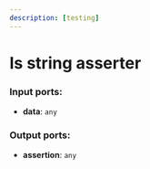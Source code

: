 ```yaml
---
description: [testing]
---
```


# Is string asserter

### Input ports:

* __data__: `any`

### Output ports:

* __assertion__: `any`

